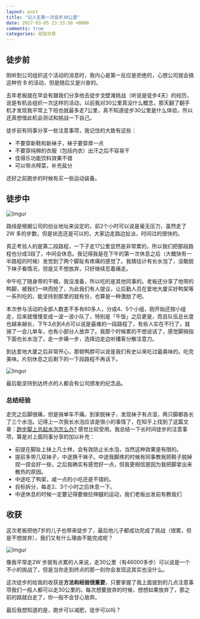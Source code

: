 ```yaml
---
layout: post
title: "记人生第一次徒步30公里"
date: 2017-03-05 23:33:58 +0800
comments: true
categories: 经验分享
---
```


## 徒步前

刚听到公司组织这个活动的消息时，我内心是第一反应是拒绝的，心想公司就会搞这种穷 B 的活动，但是随后又是兴奋的。

去年老板就在早会有跟我们分享他去徒步戈壁滩挑战（听说是徒步4天）的经历，说是有机会组织一次这样的活动，以前我对30公里真没什么概念，那天翻了翻手机才发现我平常上下班也就最多走7公里，真不知道徒步30公里是什么体验，所以还真想借此机会测试和挑战一下自己。

徒步前有同事分享一些注意事项，我记住的大致有这些：

<!--more-->

- 不要穿新鞋和新袜子，袜子要穿厚一点
- 不要穿纯棉的衣服（包括内衣）出汗之后不容易干
- 佳得乐功能饮料效果不错
- 可以带点榨菜，补充盐分

还好之前跑步的时候有买一些运动装备。

## 徒步中

![Imgur](https://blog-1251237404.cos.ap-guangzhou.myqcloud.com/20190424162816.png)

路线是根据公司的创业地址来设定的，前2个小时可以说是毫无压力，虽然走了2W 多的步数，但是状态还是可以的，大家边走路边扯淡，时间过的很快的。

真正考验人的是第二段路程，一下子走17公里显然是非常累的，所以我们把那段路程也分成3段了，中间会休息。我记得我是在下午的第一次休息之后（大概快有一半路程的时候）发觉到了两个脚趾有疼痛的感觉了。我猜估计有长水泡了，没敢脱下袜子看情况，但是又不想放弃，只好继续忍着痛走。

中午吃了随身带的干粮，我没准备，所以吃的是其他同事的。老板还分享了他带的鸭脚，被我们一哄而抢了，为此我们有人提议，让后勤人员在爱地大厦买好鸭架等一系列吃的，能坚持到那里的就有份，也算是一种激励了吧。

本次参与活动的全部人数差不多有60多人，分成4、5个小组，刚开始还按小组走，后来就慢慢变成一波一波小队了，特别是「午饭」之后更是，而且队伍总长度也越来越长，下午3点到4点可以说是最难的一段路程了，有些人实在不行了，就骑了一会儿单车，也有小部分人放弃了。我那个时候累的不想说话了，感觉脚拇指下面也长水泡了，走一步痛一步，选择边走边听播客分散注意力。

到达爱地大厦之后非常开心，那顿鸭脖可以说是我们有史以来吃过最美味的。吃完美味。片刻休息之后剩下的一下段路程不再话下。

![Imgur](https://blog-1251237404.cos.ap-guangzhou.myqcloud.com/20190424162826.png)

最后能坚持到达终点的人都会有公司颁发的纪念品。

### 总结经验

走完之后脚很痛，但是骑单车不痛。到家脱袜子，发现袜子有点湿，两只脚都各长了三个水泡。记得上一次我长水泡应该是很小的事情了，在知乎上找到了这篇文章：[跑步脚上总起水泡怎么办?](https://www.zhihu.com/question/23847673/answer/124028510) 感觉比较受用。我总结一下长时间徒步的注意事项，算是对上面同事分享的加以补充：

- 前提在脚趾上抹上凡士林，会有效防止长水泡，当然这种效果是有限的。
- 提前多带几双袜子，中途换干袜子。中途我脚疼的时候有同事教我把鞋子脱掉捏一捏会好一些，之后我确实有感觉好一点，但我更相信是因为我把脚拿出来散热的原因。
- 中途吃了鸭架，咸一点的小吃还是不错的。
- 目标拆分，每走2、3个小时之后休息一下。
- 中途休息的时候一定要记得要做拉伸腿的运动，我们老板出发前有教我们

## 收获

这次老板把他7岁的儿子也带来徒步了，最后他儿子都成功完成了挑战（很累，但是不想放弃），我们又有什么理由不能完成呢？

![Imgur](https://blog-1251237404.cos.ap-guangzhou.myqcloud.com/20190424162837.png)

像我平常走2W 步就有点累的人来说，走30公里（有46000多步）可以说是一个不小的挑战了，但是当你走到终点的那一刻你会发现这其实也没什么。

这次徒步的给我的收获是**方法和经验很重要**，只要掌握了我上面提到的几点注意事项我们一般人都可以走30公里的。每次想要放弃的时候，想想如果放弃了，那之前的路就白走了，你一般不会甘心放弃。

最后我想知道的是，跑步可以减肥，徒步可以吗？
